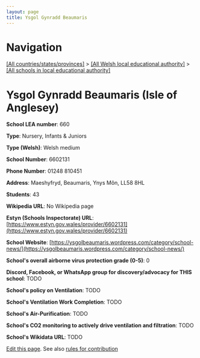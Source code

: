 ```yaml
---
layout: page
title: Ysgol Gynradd Beaumaris
---
```

# Navigation

[[All countries/states/provinces]](../../..) > [[All Welsh local educational authority]](../..) > [[All schools in local educational authority]](..)

# Ysgol Gynradd Beaumaris (Isle of Anglesey)

**School LEA number**: 660

**Type**: Nursery, Infants & Juniors

**Type (Welsh)**: Welsh medium

**School Number**: 6602131

**Phone Number**: 01248 810451

**Address**: Maeshyfryd, Beaumaris, Ynys Môn, LL58 8HL

**Students**: 43

**Wikipedia URL**: No Wikipedia page

**Estyn (Schools Inspectorate) URL**: [https://www.estyn.gov.wales/provider/6602131](https://www.estyn.gov.wales/provider/6602131)

**School Website**: [https://ysgolbeaumaris.wordpress.com/category/school-news/](https://ysgolbeaumaris.wordpress.com/category/school-news/)

**School's overall airborne virus protection grade (0-5)**: 0

**Discord, Facebook, or WhatsApp group for discovery/advocacy for THIS school**: TODO

**School's policy on Ventilation**: TODO

**School's Ventilation Work Completion**: TODO

**School's Air-Purification**: TODO

**School's CO2 monitoring to actively drive ventilation and filtration**: TODO

**School's Wikidata URL**: TODO




[Edit this page](https://github.com/ventilate-schools/Wales/edit/prif/./Isle_of_Anglesey/Ysgol_Gynradd_Beaumaris.md). See also [rules for contribution](../../../contribution-rules/)